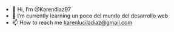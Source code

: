 - 👋 Hi, I’m @Karendiaz97
- 🌱 I’m currently learning un poco del mundo del desarrollo web
- 📫 How to reach me karenluciladiaz@gmail.com

<!---
Karendiaz97/Karendiaz97 is a ✨ special ✨ repository because its `README.md` (this file) appears on your GitHub profile.
You can click the Preview link to take a look at your changes.
